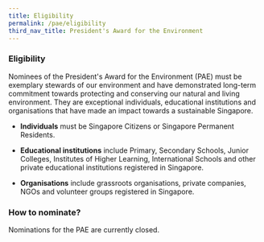 ```yaml
---
title: Eligibility
permalink: /pae/eligibility
third_nav_title: President's Award for the Environment
---
```



### Eligibility

Nominees of the President's Award for the Environment (PAE) must be exemplary stewards of our environment and have demonstrated long-term commitment towards protecting and conserving our natural and living environment. They are exceptional individuals, educational institutions and organisations that have made an impact towards a sustainable Singapore.

* **Individuals** must be Singapore Citizens or Singapore Permanent Residents.

* **Educational institutions** include Primary, Secondary Schools, Junior Colleges, Institutes of Higher Learning, International Schools and other private educational institutions registered in Singapore.

* **Organisations** include grassroots organisations, private companies, NGOs and volunteer groups registered in Singapore.

### How to nominate?

Nominations for the PAE are currently closed. 

<script>
/**
* Function that captures a click on an outbound link in Analytics.
* This function takes a valid URL string as an argument, and uses that URL string
* as the event label. Setting the transport method to 'beacon' lets the hit be sent
* using 'navigator.sendBeacon' in browser that support it.
*/

var url = new URL('/files/pae-2021-Annex-A.docx');

var captureOutboundLink = function(url) {
   ga('send', 'event', 'outbound', 'click', url, {
     'transport': 'beacon',
     'hitCallback': function(){document.location = url;}
   });
}

</script>

<!-- [PAE 2021 Nomination form - Annex A - Individual](/files/pae-2021-Annex-A.docx) -->
<!-- 
<a href="/files/pae-2021-Annex-A.docx"
   onclick="captureOutboundLink('/files/pae-2021-Annex-A.docx'); return false;">
PAE 2021 Nomination form - Annex A - Individual
</a>


[PAE 2021 Nomination form - Annex B - Educational institution](/files/pae-2021-Annex-B.docx)

[PAE 2021 Nomination form - Annex C - Organisation](/files/pae-2021-Annex-C.docx)

Please email your completed nomination form to the PAE Secretariat at <mse_pae@mse.gov.sg>. You can also contact us if you have further queries. 

PAE 2021 recipients will be announced in the third quarter of 2021. They will receive a trophy and a certificate from the President of the Republic of Singapore.
-->
